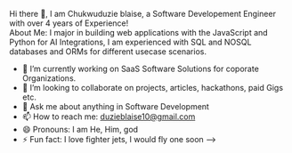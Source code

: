 

Hi there 👋,
 I am Chukwuduzie blaise, a Software Developement Engineer with over 4 years of Experience!
 <br />
 About Me:
 I major in building web applications with the JavaScript and Python for AI Integrations, I am experienced with SQL and NOSQL databases and ORMs for different usecase scenarios.
 
- 🔭 I’m currently working on SaaS Software Solutions for coporate Organizations.
- 👯 I’m looking to collaborate on projects, articles, hackathons, paid Gigs etc.
- 💬 Ask me about anything in Software Development
- 📫 How to reach me: duzieblaise10@gmail.com
- 😄 Pronouns: I am He, Him, god
- ⚡ Fun fact: I love fighter jets, I would fly one soon
-->
<!--
**vector-10/vector-10** is a ✨ _special_ ✨ repository because its `README.md` (this file) appears on your GitHub profile.

Here are some ideas to get you started:


